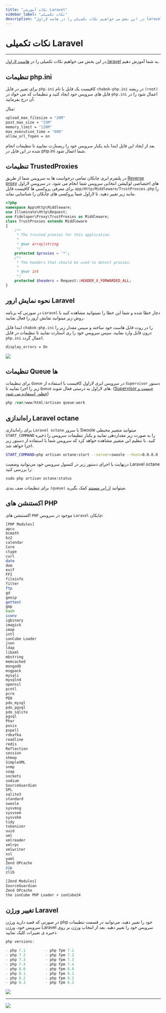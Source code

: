 ```yaml
---
title: "نکات آموزشی Laravel"
sidebar_label: "نکات تکمیلی"
description: "در این بخش می خواهیم نکات تکمیلی را در هاست لاراول laravel به شما آموزش دهیم."
---
```


# نکات تکمیلی Laravel
---

در این بخش می خواهیم نکات تکمیلی را در [هاست لاراول laravel](https://chabokan.net/cloud-hosting/php/laravel/) به شما آموزش دهیم.

## تنظیمات php.ini

برای تغییر در فایل `php.ini` کافیست یک فایل با نام `chabok-php.ini` در ریشه `(root)` فایل های سرویس خود ایجاد کنید و تنظیمات که می خواد در `php.ini` اعمال شود را در آن درج بفرمایید.

مثال:

```bash
upload_max_filesize = "20M"
post_max_size = "25M"
memory_limit = "128M"
max_execution_time = "600"
allow_url_fopen = on
```

بعد از ایجاد این فایل ابتدا باید یکبار سرویس خود را ریستارت نماییید تا تنظیمات انجام شده در این فایل در php.ini شما اعمال شود.

## تنظیمات TrustedProxies

در پلتفرم ابری چابکان تمامی درخواست ها به سرویس شما از طریق [Reverse proxy](https://en.wikipedia.org/wiki/Reverse_proxy) های اختصاصی لوکیشن انتخابی سرویس شما انجام می شود. در سرویس لاراول برای معرفی پروکسی ها کافیست فایل `app/Http/Middleware/TrustProxies.php` را مانند زیر تغییر دهید، تا لاراول شما پروکسی های چابکان را شناسایی نماید.

```php
<?php
namespace App\Http\Middleware;
use Illuminate\Http\Request;
use Fideloper\Proxy\TrustProxies as Middleware;
class TrustProxies extends Middleware
{
    /**
     * The trusted proxies for this application.
     *
     * @var array|string
     */
    protected $proxies = '*';
    /**
     * The headers that should be used to detect proxies.
     *
     * @var int
     */
    protected $headers = Request::HEADER_X_FORWARDED_ALL;
}
```

## نحوه نمایش ارور Laravel

در صورتی که برنامه `Laravel` دچار خطا شده و شما این خطا را نمیتوانید مشاهده کنید با روش زیر میتوانید نمایش ارور را فعال نمایید.

ابتدا فایل `chabok-php.ini` را در روت فایل هاست خود ساخته و سپس مقدار زیر را درون فایل وارد نمایید. سپس سرویس خود را ری استارت نمایید تا تنظیمات در فایل `php.ini` اعمال گردد.

```bash
display_errors = On
```

![](https://s1.chabokan.net/docs/images/laravel-migrate-error-3.jpg)


## تنظیمات Queue ها

برای تنظیمات `Queue` در سرویس ابری لاراول کافیست با استفاده از `Supervisor` دستور زیر را اجرا نمایید تا `Queue` های لاراول به درستی فعال شوند. ([Supervisor چیست و چطور استفاده می شود](https://docs.chabokan.net/features/etc/supervisor/))

```php
php /var/www/html/artisan queue:work
```

## راه‌اندازی Laravel octane

برای راه‌اندازی `Laravel octane` با سرور Swoole میتوانید متغییر محیطی `START_COMMAND` را به صورت زیر مقداردهی نمایید و یکبار تنظیمات سرویس را ذخیره کنید. با تنظیم این متغییر مشاهده خواهد کرد که سرویس شما با استفاده از دستور زیر اجرا خواهد شد.

```bash
START_COMMAND=php artisan octane:start --server=swoole --host=0.0.0.0 --port=80
```

درنهایت با اجرای دستور زیر در کنسول سرویس خود می‌توانید وضعیت Laravel octane را بررسی کنید:

```php
sudo php artisan octane:status
```

برای تنظیمات صف بندی `(queue)` میتوانید [از این مستند](https://docs.chabokan.net/features/etc/supervisor/) کمک بگیرید.


## اکستنشن های PHP

اکستنشن های `PHP` موجود در سرویس `Laravel` چابکان:

```bash
[PHP Modules]
apcu
bcmath
bz2
calendar
Core
ctype
curl
date
dom
exif
FFI
fileinfo
filter
ftp
gd
geoip
gettext
gmp
hash
iconv
igbinary
imagick
imap
intl
ionCube Loader
json
ldap
libxml
mbstring
memcached
mongodb
msgpack
mysqli
mysqlnd
openssl
pcntl
pcre
PDO
pdo_mysql
pdo_pgsql
pdo_sqlite
pgsql
Phar
posix
pspell
rdkafka
readline
redis
Reflection
session
shmop
SimpleXML
snmp
soap
sockets
sodium
SourceGuardian
SPL
sqlite3
standard
swoole
sysvmsg
sysvsem
sysvshm
tidy
tokenizer
uuid
xml
xmlreader
xmlrpc
xmlwriter
xsl
yaml
Zend OPcache
zip
zlib

[Zend Modules]
SourceGuardian
Zend OPcache
the ionCube PHP Loader + ionCube24
```

## تغییر ورژن Laravel

در صورتی که قصد دارید ورژن php خود را تغییر دهید، می‌توانید در قسمت تنظیمات سرویس خود، ورژن Laravel سرویس خود را تغییر دهید. بعد از انتخاب ورژن بر روی ذخیره ی تغییرات کلیک نمایید.


```php
php versions:

- php 7.1         - php fpm 7.1
- php 7.2         - php fpm 7.2
- php 7.3         - php fpm 7.3
- php 7.4         - php fpm 7.4
- php 8.0         - php fpm 8.0
- php 8.1         - php fpm 8.1
- php 8.2         - php fpm 8.2
- php 8.3         - php fpm 8.3
```

![](https://s1.chabokan.net/docs/images/laravel-version1.png)

---
<a href="https://hub.chabokan.net/fa/services/create/laravel" ><img src="https://s1.chabokan.net/docs/images/laravel-banner.png" /></a>
